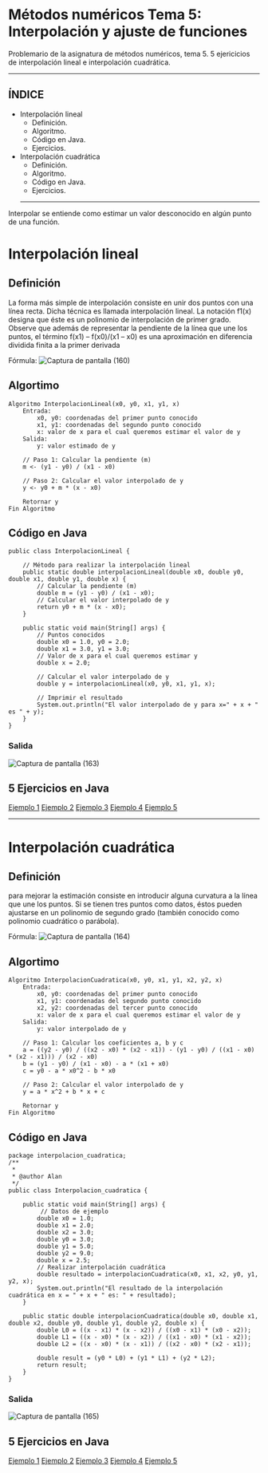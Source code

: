 # Métodos numéricos Tema 5: Interpolación y ajuste de funciones
Problemario de la asignatura de métodos numéricos, tema 5. 5 ejericicios de interpolación lineal e interpolación cuadrática.

********************************************************************************************************************************************
## ÍNDICE
+ Interpolación lineal
  - Definición.
  - Algoritmo.
  - Código en Java.
  - Ejercicios.
+ Interpolación cuadrática
  - Definición.
  - Algoritmo.
  - Código en Java.
  - Ejercicios.
  ********************************************************************************************************************************************
  
Interpolar se entiende como estimar un valor desconocido en algún punto de una función.
  
# Interpolación lineal
## Definición
La forma más simple de interpolación consiste en unir dos puntos con una línea recta. Dicha técnica es llamada interpolación lineal.
La notación f1(x) designa que éste es un polinomio de interpolación de primer grado. Observe que además de representar la pendiente de la línea que une los puntos, el término f(x1) – f(x0)/(x1 – x0) es una aproximación en diferencia dividida finita a la primer derivada 

Fórmula: ![Captura de pantalla (160)](https://github.com/AlanOrgazVillegas/MetodosNumericos_T5/assets/147757830/6b2f7603-0ac1-4428-a816-d2c487434765)

## Algortimo
```
Algoritmo InterpolacionLineal(x0, y0, x1, y1, x)
    Entrada:
        x0, y0: coordenadas del primer punto conocido
        x1, y1: coordenadas del segundo punto conocido
        x: valor de x para el cual queremos estimar el valor de y
    Salida:
        y: valor estimado de y

    // Paso 1: Calcular la pendiente (m)
    m <- (y1 - y0) / (x1 - x0)
    
    // Paso 2: Calcular el valor interpolado de y
    y <- y0 + m * (x - x0)
    
    Retornar y
Fin Algoritmo

```
## Código en Java
```
public class InterpolacionLineal {

    // Método para realizar la interpolación lineal
    public static double interpolacionLineal(double x0, double y0, double x1, double y1, double x) {
        // Calcular la pendiente (m)
        double m = (y1 - y0) / (x1 - x0);
        // Calcular el valor interpolado de y
        return y0 + m * (x - x0);
    }

    public static void main(String[] args) {
        // Puntos conocidos
        double x0 = 1.0, y0 = 2.0;
        double x1 = 3.0, y1 = 3.0;
        // Valor de x para el cual queremos estimar y
        double x = 2.0;
        
        // Calcular el valor interpolado de y
        double y = interpolacionLineal(x0, y0, x1, y1, x);
        
        // Imprimir el resultado
        System.out.println("El valor interpolado de y para x=" + x + " es " + y);
    }
}
```

### Salida

![Captura de pantalla (163)](https://github.com/AlanOrgazVillegas/MetodosNumericos_T5/assets/147757830/d3901a4a-668d-4317-9815-c74ab3e87653)

## 5 Ejercicios en Java

[Ejemplo 1](https://github.com/AlanOrgazVillegas/MetodosNumericos_T5/blob/master/src/interpolacion_lineal/INterpolacion_lineal.java)
[Ejemplo 2](https://github.com/AlanOrgazVillegas/MetodosNumericos_T5/blob/master/src/interpolacionlineal_2/InterpolacionLineal_2.java)
[Ejemplo 3](https://github.com/AlanOrgazVillegas/MetodosNumericos_T5/blob/master/src/Interpolacionlineal_3/Interpolacionlineal_3.java)
[Ejemplo 4](https://github.com/AlanOrgazVillegas/MetodosNumericos_T5/blob/master/src/Interpolacionlineal_4/Interpolacionlineal_4.java)
[Ejemplo 5](https://github.com/AlanOrgazVillegas/MetodosNumericos_T5/blob/master/src/Interpolacionlineal_5/Interpolacionlineal_5.java)

********************************************************************************************************************************************
# Interpolación cuadrática
## Definición
para mejorar la estimación consiste en introducir alguna curvatura a la línea que une los puntos. Si se tienen tres puntos como datos,
éstos pueden ajustarse en un polinomio de segundo grado (también conocido como polinomio cuadrático o parábola).

Fórmula: ![Captura de pantalla (164)](https://github.com/AlanOrgazVillegas/MetodosNumericos_T5/assets/147757830/885caa15-7898-475d-b3e2-86f6cda06274)

## Algortimo
```
Algoritmo InterpolacionCuadratica(x0, y0, x1, y1, x2, y2, x)
    Entrada:
        x0, y0: coordenadas del primer punto conocido
        x1, y1: coordenadas del segundo punto conocido
        x2, y2: coordenadas del tercer punto conocido
        x: valor de x para el cual queremos estimar el valor de y
    Salida:
        y: valor interpolado de y

    // Paso 1: Calcular los coeficientes a, b y c
    a = ((y2 - y0) / ((x2 - x0) * (x2 - x1)) - (y1 - y0) / ((x1 - x0) * (x2 - x1))) / (x2 - x0)
    b = (y1 - y0) / (x1 - x0) - a * (x1 + x0)
    c = y0 - a * x0^2 - b * x0
    
    // Paso 2: Calcular el valor interpolado de y
    y = a * x^2 + b * x + c
    
    Retornar y
Fin Algoritmo
```
## Código en Java
```
package interpolacion_cuadratica;
/**
 *
 * @author Alan
 */
public class Interpolacion_cuadratica {

    public static void main(String[] args) {
         // Datos de ejemplo
        double x0 = 1.0;
        double x1 = 2.0;
        double x2 = 3.0;
        double y0 = 3.0;
        double y1 = 5.0;
        double y2 = 9.0;
        double x = 2.5;
        // Realizar interpolación cuadrática
        double resultado = interpolacionCuadratica(x0, x1, x2, y0, y1, y2, x);
        System.out.println("El resultado de la interpolación cuadrática en x = " + x + " es: " + resultado);
    }
    
    public static double interpolacionCuadratica(double x0, double x1, double x2, double y0, double y1, double y2, double x) {
        double L0 = ((x - x1) * (x - x2)) / ((x0 - x1) * (x0 - x2));
        double L1 = ((x - x0) * (x - x2)) / ((x1 - x0) * (x1 - x2));
        double L2 = ((x - x0) * (x - x1)) / ((x2 - x0) * (x2 - x1));

        double result = (y0 * L0) + (y1 * L1) + (y2 * L2);
        return result;
    }
}
```
### Salida

![Captura de pantalla (165)](https://github.com/AlanOrgazVillegas/MetodosNumericos_T5/assets/147757830/913d39b9-aca9-455d-ac3e-59bd85932344)

## 5 Ejercicios en Java

[Ejemplo 1](https://github.com/AlanOrgazVillegas/MetodosNumericos_T5/blob/master/src/interpolacion_cuadratica/Interpolacion_cuadratica.java)
[Ejemplo 2](https://github.com/AlanOrgazVillegas/MetodosNumericos_T5/blob/master/src/InterpolacionCuadratica_2/InterpolacionCuadratica_2.java)
[Ejemplo 3](https://github.com/AlanOrgazVillegas/MetodosNumericos_T5/blob/master/src/InterpolacionCuadratica_3/InterpolacionCuadratica_3.java)
[Ejemplo 4](https://github.com/AlanOrgazVillegas/MetodosNumericos_T5/blob/master/src/InterpolacionCuadratica_4/InterpolacionCuadratica_4.java)
[Ejemplo 5](https://github.com/AlanOrgazVillegas/MetodosNumericos_T5/blob/master/src/InterpolacionCuadratica_5/InterpolacionCuadratica_5.java)





